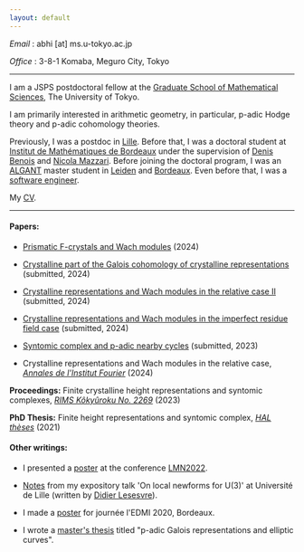 ```yaml
---
layout: default
---
```


_Email_ : abhi [at] ms.u-tokyo.ac.jp

_Office_ : 3-8-1 Komaba, Meguro City, Tokyo 

* * *
		
I am a JSPS postdoctoral fellow at the [Graduate School of Mathematical Sciences](https://www.ms.u-tokyo.ac.jp/), The University of Tokyo.
		
I am primarily interested in arithmetic geometry, in particular, p-adic Hodge theory and p-adic cohomology theories.

Previously, I was a postdoc in [Lille](http://math.univ-lille1.fr/).
Before that, I was a doctoral student at [Institut de Mathématiques de Bordeaux](https://www.math.u-bordeaux.fr/imb/spip.php) under the supervision of [Denis Benois](https://www.math.u-bordeaux.fr/~dbenoua/) and [Nicola Mazzari](https://sites.google.com/site/nclmzzr/).
Before joining the doctoral program, I was an [ALGANT](http://algant.eu/) master student in [Leiden](https://www.universiteitleiden.nl/en/science/mathematics) and [Bordeaux](https://www.u-bordeaux.com/).
Even before that, I was a [software engineer](https://research.samsung.com/sri-b).

My [CV](cv.pdf).

* * *

#### Papers:

* [Prismatic F-crystals and Wach modules](prismatic_wach.pdf) (2024)

* [Crystalline part of the Galois cohomology of crystalline representations](crystalline_galois_cohomology.pdf) (submitted, 2024)
				
* [Crystalline representations and Wach modules in the relative case II](wachmod_relative_ii.pdf) (submitted, 2024)
				
* [Crystalline representations and Wach modules in the imperfect residue field case](wachmod_imperfect.pdf) (submitted, 2024)

* [Syntomic complex and p-adic nearby cycles](syntomic_complex.pdf) (submitted, 2023)
				
* Crystalline representations and Wach modules in the relative case, [_Annales de l'Institut Fourier_](https://doi.org/10.5802/aif.3670) (2024)

__Proceedings:__ Finite crystalline height representations and syntomic complexes, [_RIMS Kôkyûroku No. 2269_](https://www.kurims.kyoto-u.ac.jp/~kyodo/kokyuroku/contents/2269.html) (2023)

__PhD Thesis:__ Finite height representations and syntomic complex, [_HAL thèses_](https://tel.archives-ouvertes.fr/tel-03485160) (2021)

#### Other writings:

* I presented a [poster](poster_lmn_2022.pdf) at the conference [LMN2022](https://sites.google.com/view/lmn2022/).

* [Notes](https://lesesvre.perso.math.cnrs.fr/s2-lecture5.pdf) from my expository talk 'On local newforms for U(3)' at Université de Lille (written by [Didier Lesesvre](https://lesesvre.perso.math.cnrs.fr/index.html)).
					
* I made a [poster](poster_edmi_2020.pdf) for journée l'EDMI 2020, Bordeaux.

* I wrote a [master's thesis](https://www.math.u-bordeaux.fr/~ybilu/algant/documents/theses/Abhinandan.pdf) titled "p-adic Galois representations and elliptic curves".
